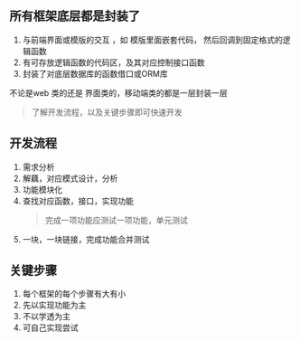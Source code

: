 ## 所有框架底层都是封装了 
1. 与前端界面或模版的交互 ，如 模版里面嵌套代码， 然后回调到固定格式的逻辑函数
2. 有可存放逻辑函数的代码区，及其对应控制接口函数
3. 封装了对底层数据库的函数借口或ORM库

不论是web 类的还是 界面类的，移动端类的都是一层封装一层

> 了解开发流程，以及关键步骤即可快速开发

## 开发流程

1. 需求分析
2. 解藕，对应模式设计，分析
3. 功能模块化
4. 查找对应函数，接口，实现功能
   > 完成一项功能应测试一项功能，单元测试
5. 一块，一块链接，完成功能合并测试


## 关键步骤
1. 每个框架的每个步骤有大有小
2. 先以实现功能为主
3. 不以学透为主
4. 可自己实现尝试